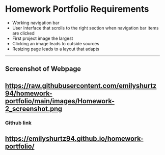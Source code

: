 # Homework Portfolio Requirements

* Working navigation bar
* User Interface that scrolls to the right section when navigation bar items are clicked
* First project image the largest
* Clicking an image leads to outside sources
* Resizing page leads to a layout that adapts
---

## Screenshot of Webpage
https://raw.githubusercontent.com/emilyshurtz94/homework-portfolio/main/images/Homework-2_screenshot.png
---
### Github link
https://emilyshurtz94.github.io/homework-portfolio/
---